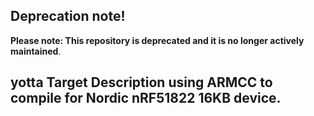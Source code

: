 ## Deprecation note!

**Please note: This repository is deprecated and it is no longer actively maintained**.

## yotta Target Description using ARMCC to compile for Nordic nRF51822 16KB device.

